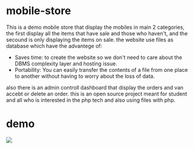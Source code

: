 # mobile-store
This is a demo mobile store that display the mobiles in main 2 categories, the first display all the items that have sale and those who haven't,
and the secound is only displaying the items on sale.
the website use files as database which have the advantege of:
- Saves time: to create the website so we don't need to care about the DBMS complexity layer and hosting issue.
- Portability: You can easily transfer the contents of a file from one place to another without having to worry about the loss of data.

also there is an admin controll dashboard that display the orders and van accebt or delete an order.
this is an open source project meant for student and all who is interested in the php tech and also using files with php.

# demo
![](gif.gif)
